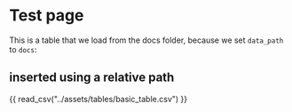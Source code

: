 # Test page

This is a table that we load from the docs folder, because we set `data_path` to `docs`:

## inserted using a relative path

{{ read_csv("../assets/tables/basic_table.csv") }}